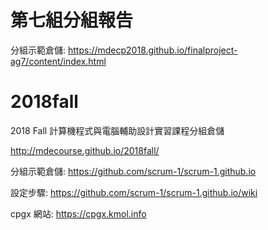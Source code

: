 # 第七組分組報告
分組示範倉儲: https://mdecp2018.github.io/finalproject-ag7/content/index.html

# 2018fall
2018 Fall 計算機程式與電腦輔助設計實習課程分組倉儲

http://mdecourse.github.io/2018fall/

分組示範倉儲: https://github.com/scrum-1/scrum-1.github.io

設定步驟: https://github.com/scrum-1/scrum-1.github.io/wiki

cpgx 網站: https://cpgx.kmol.info
